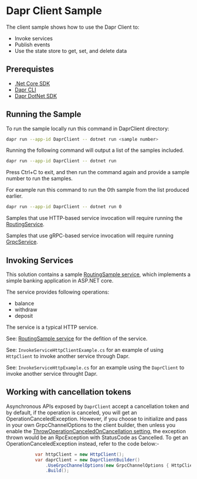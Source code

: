 # Dapr Client Sample
The client sample shows how to use the Dapr Client to:

- Invoke services
- Publish events
- Use the state store to get, set, and delete data

## Prerequistes

* [.Net Core SDK](https://dotnet.microsoft.com/download)
* [Dapr CLI](https://github.com/dapr/cli)
* [Dapr DotNet SDK](https://github.com/dapr/dotnet-sdk)

 ## Running the Sample

 To run the sample locally run this command in DaprClient directory:
 ```sh
 dapr run --app-id DaprClient -- dotnet run <sample number>
 ```

Running the following command will output a list of the samples included. 
 ```sh
 dapr run --app-id DaprClient -- dotnet run
 ```

 Press Ctrl+C to exit, and then run the command again and provide a sample number to run the samples.

 For example run this command to run the 0th sample from the list produced earlier.

  ```sh
 dapr run --app-id DaprClient -- dotnet run 0
 ```

 Samples that use HTTP-based service invocation will require running the [RoutingService](../../AspNetCore/RoutingSample).
 
 Samples that use gRPC-based service invocation will require running [GrpcService](../../AspNetCore/GrpcServiceSample).

## Invoking Services

This solution contains a sample [RoutingSample service](../../AspNetCore/RoutingSample), which implements a simple banking application in ASP.NET core.

The service provides following operations:

- balance
- withdraw
- deposit

The service is a typical HTTP service.

See: [RoutingSample service](../../AspNetCore/RoutingSample/Startup.cs) for the defition of the service.

See: `InvokeServiceHttpClientExample.cs` for an example of using `HttpClient` to invoke another service through Dapr.

See: `InvokeServiceHttpExample.cs` for an example using the `DaprClient` to invoke another service throught Dapr.

 ## Working with cancellation tokens

Asynchronous APIs exposed by `DaprClient` accept a cancellation token and by default, if the operation is canceled, you will get an OperationCanceledException. However, if you choose to initialize and pass in your own GrpcChannelOptions to the client builder, then unless you enable the [ThrowOperationCanceledOnCancellation setting](https://grpc.github.io/grpc/csharp-dotnet/api/Grpc.Net.Client.GrpcChannelOptions.html#Grpc_Net_Client_GrpcChannelOptions_ThrowOperationCanceledOnCancellation), the exception thrown would be an RpcException with StatusCode as Cancelled. To get an OperationCanceledException instead, refer to the code below:-
 ```c#
            var httpClient = new HttpClient();
            var daprClient = new DaprClientBuilder()
                .UseGrpcChannelOptions(new GrpcChannelOptions { HttpClient = httpClient, ThrowOperationCanceledOnCancellation = true })
                .Build();
```
